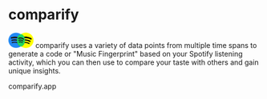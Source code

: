 # comparify

<img src="src/img/logo.png" width="50px"/>
comparify uses a variety of data points from multiple time spans to generate a code or "Music Fingerprint" based on your Spotify listening activity, which you can then use to compare your taste with others and gain unique insights.

comparify.app
